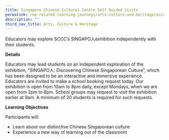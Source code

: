 ```yaml
---
title: Singapore Chinese Cultural Centre Self Guided Visits
permalink: /ne-related-learning-journeys/arts-culture-and-heritage/sccc-self-guided-visits/
description: ""
third_nav_title: Arts, Culture & Heritage
---
```

Educators may explore SCCC’s SINGAPO人exhibition independently with their students.

**Details**

Educators may lead students on an independent exploration of the exhibition, “SINGAPO人: Discovering Chinese Singaporean Culture”, which has been designed to be an interactive and immersive experience. Educators are invited to make a school booking request today. Our exhibition is open from 10am to 8pm daily, except Mondays, when we are open from 2pm to 8pm. School groups may
request to visit the exhibition earlier at 9am. A minimum of 20 students is required for such requests.

**Learning Objectives**

Participants will:
* Learn about our distinctive Chinese Singaporean culture
* Experience a new way of learning out of the classroom